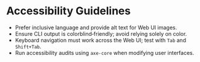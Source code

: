 # Accessibility Guidelines

- Prefer inclusive language and provide alt text for Web UI images.
- Ensure CLI output is colorblind‑friendly; avoid relying solely on color.
- Keyboard navigation must work across the Web UI; test with `Tab` and `Shift+Tab`.
- Run accessibility audits using `axe-core` when modifying user interfaces.

